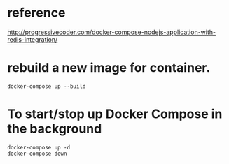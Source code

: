# reference
http://progressivecoder.com/docker-compose-nodejs-application-with-redis-integration/

# rebuild a new image for container.

```
docker-compose up --build
```
# To start/stop up Docker Compose in the background

```
docker-compose up -d
docker-compose down
```

